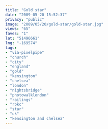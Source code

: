 ```yaml
---
title: "Gold star"
date: "2009-05-20 15:52:37"
privacy: "public"
image: "2009/05/20/gold-star/gold-star.jpg"
views: "65"
faves: "1"
lat: "51496661"
lng: "-169574"
tags:
- "via-pixelpipe"
- "church"
- "city"
- "england"
- "gold"
- "kensington"
- "chelsea"
- "london"
- "nightsbridge"
- "photowalklondon"
- "railings"
- "rbkc"
- "star"
- "uk"
- "kensington and chelsea"
---
```

<a href="/photos/2009/05/20/gold-star"></a>
